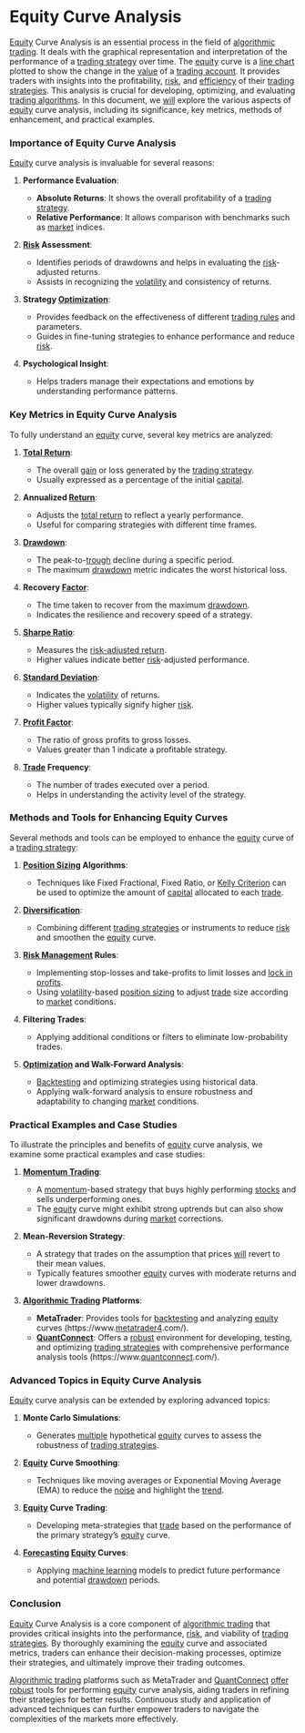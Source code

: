 # Equity Curve Analysis

[Equity](../e/equity.md) Curve Analysis is an essential process in the field of [algorithmic trading](../a/algorithmic_trading.md). It deals with the graphical representation and interpretation of the performance of a [trading strategy](../t/trading_strategy.md) over time. The [equity](../e/equity.md) curve is a [line chart](../l/line_chart.md) plotted to show the change in the [value](../v/value.md) of a [trading account](../t/trading_account.md). It provides traders with insights into the profitability, [risk](../r/risk.md), and [efficiency](../e/efficiency.md) of their [trading strategies](../t/trading_strategies.md). This analysis is crucial for developing, optimizing, and evaluating [trading algorithms](../t/trading_algorithms.md). In this document, we [will](../w/will.md) explore the various aspects of [equity](../e/equity.md) curve analysis, including its significance, key metrics, methods of enhancement, and practical examples.

### Importance of Equity Curve Analysis

[Equity](../e/equity.md) curve analysis is invaluable for several reasons:

1. **Performance Evaluation**:
   - **Absolute Returns**: It shows the overall profitability of a [trading strategy](../t/trading_strategy.md).
   - **Relative Performance**: It allows comparison with benchmarks such as [market](../m/market.md) indices.

2. **[Risk](../r/risk.md) Assessment**:
   - Identifies periods of drawdowns and helps in evaluating the [risk](../r/risk.md)-adjusted returns.
   - Assists in recognizing the [volatility](../v/volatility.md) and consistency of returns.

3. **Strategy [Optimization](../o/optimization.md)**:
   - Provides feedback on the effectiveness of different [trading rules](../t/trading_rules.md) and parameters.
   - Guides in fine-tuning strategies to enhance performance and reduce [risk](../r/risk.md).

4. **Psychological Insight**:
   - Helps traders manage their expectations and emotions by understanding performance patterns.

### Key Metrics in Equity Curve Analysis

To fully understand an [equity](../e/equity.md) curve, several key metrics are analyzed:

1. **[Total Return](../t/total_return.md)**:
   - The overall [gain](../g/gain.md) or loss generated by the [trading strategy](../t/trading_strategy.md).
   - Usually expressed as a percentage of the initial [capital](../c/capital.md).

2. **Annualized [Return](../r/return.md)**:
   - Adjusts the [total return](../t/total_return.md) to reflect a yearly performance.
   - Useful for comparing strategies with different time frames.

3. **[Drawdown](../d/drawdown.md)**:
   - The peak-to-[trough](../t/trough.md) decline during a specific period.
   - The maximum [drawdown](../d/drawdown.md) metric indicates the worst historical loss.

4. **Recovery [Factor](../f/factor.md)**:
   - The time taken to recover from the maximum [drawdown](../d/drawdown.md).
   - Indicates the resilience and recovery speed of a strategy.

5. **[Sharpe Ratio](../s/sharpe_ratio.md)**:
   - Measures the [risk-adjusted return](../r/risk-adjusted_return.md).
   - Higher values indicate better [risk](../r/risk.md)-adjusted performance.

6. **[Standard Deviation](../s/standard_deviation.md)**:
   - Indicates the [volatility](../v/volatility.md) of returns.
   - Higher values typically signify higher [risk](../r/risk.md).

7. **[Profit Factor](../p/profit_factor.md)**:
   - The ratio of gross profits to gross losses.
   - Values greater than 1 indicate a profitable strategy.

8. **[Trade](../t/trade.md) Frequency**:
   - The number of trades executed over a period.
   - Helps in understanding the activity level of the strategy.

### Methods and Tools for Enhancing Equity Curves

Several methods and tools can be employed to enhance the [equity](../e/equity.md) curve of a [trading strategy](../t/trading_strategy.md):

1. **[Position Sizing](../p/position_sizing.md) Algorithms**:
   - Techniques like Fixed Fractional, Fixed Ratio, or [Kelly Criterion](../k/kelly_criterion.md) can be used to optimize the amount of [capital](../c/capital.md) allocated to each [trade](../t/trade.md).

2. **[Diversification](../d/diversification.md)**:
   - Combining different [trading strategies](../t/trading_strategies.md) or instruments to reduce [risk](../r/risk.md) and smoothen the [equity](../e/equity.md) curve.

3. **[Risk Management](../r/risk_management.md) Rules**:
   - Implementing stop-losses and take-profits to limit losses and [lock in profits](../l/lock_in_profits.md).
   - Using [volatility](../v/volatility.md)-based [position sizing](../p/position_sizing.md) to adjust [trade](../t/trade.md) size according to [market](../m/market.md) conditions.

4. **Filtering Trades**:
   - Applying additional conditions or filters to eliminate low-probability trades.

5. **[Optimization](../o/optimization.md) and Walk-Forward Analysis**:
   - [Backtesting](../b/backtesting.md) and optimizing strategies using historical data.
   - Applying walk-forward analysis to ensure robustness and adaptability to changing [market](../m/market.md) conditions.

### Practical Examples and Case Studies

To illustrate the principles and benefits of [equity](../e/equity.md) curve analysis, we examine some practical examples and case studies:

1. **[Momentum Trading](../m/momentum_trading.md)**:
   - A [momentum](../m/momentum.md)-based strategy that buys highly performing [stocks](../s/stock.md) and sells underperforming ones.
   - The [equity](../e/equity.md) curve might exhibit strong uptrends but can also show significant drawdowns during [market](../m/market.md) corrections.

2. **Mean-Reversion Strategy**:
   - A strategy that trades on the assumption that prices [will](../w/will.md) revert to their mean values.
   - Typically features smoother [equity](../e/equity.md) curves with moderate returns and lower drawdowns.

3. **[Algorithmic Trading](../a/algorithmic_trading.md) Platforms**:
   - **MetaTrader**: Provides tools for [backtesting](../b/backtesting.md) and analyzing [equity](../e/equity.md) curves (https://www.[metatrader4](../m/metatrader4.md).com/).
   - **[QuantConnect](../q/quantconnect.md)**: Offers a [robust](../r/robust.md) environment for developing, testing, and optimizing [trading strategies](../t/trading_strategies.md) with comprehensive performance analysis tools (https://www.[quantconnect](../q/quantconnect.md).com/).

### Advanced Topics in Equity Curve Analysis

[Equity](../e/equity.md) curve analysis can be extended by exploring advanced topics:

1. **Monte Carlo Simulations**:
   - Generates [multiple](../m/multiple.md) hypothetical [equity](../e/equity.md) curves to assess the robustness of [trading strategies](../t/trading_strategies.md).

2. **[Equity](../e/equity.md) Curve Smoothing**:
   - Techniques like moving averages or Exponential Moving Average (EMA) to reduce the [noise](../n/noise.md) and highlight the [trend](../t/trend.md).

3. **[Equity](../e/equity.md) Curve Trading**:
   - Developing meta-strategies that [trade](../t/trade.md) based on the performance of the primary strategy’s [equity](../e/equity.md) curve.

4. **[Forecasting](../f/forecasting.md) [Equity](../e/equity.md) Curves**:
   - Applying [machine learning](../m/machine_learning.md) models to predict future performance and potential [drawdown](../d/drawdown.md) periods.

### Conclusion

[Equity](../e/equity.md) Curve Analysis is a core component of [algorithmic trading](../a/algorithmic_trading.md) that provides critical insights into the performance, [risk](../r/risk.md), and viability of [trading strategies](../t/trading_strategies.md). By thoroughly examining the [equity](../e/equity.md) curve and associated metrics, traders can enhance their decision-making processes, optimize their strategies, and ultimately improve their trading outcomes.

[Algorithmic trading](../a/algorithmic_trading.md) platforms such as MetaTrader and [QuantConnect](../q/quantconnect.md) [offer](../o/offer.md) [robust](../r/robust.md) tools for performing [equity](../e/equity.md) curve analysis, aiding traders in refining their strategies for better results. Continuous study and application of advanced techniques can further empower traders to navigate the complexities of the markets more effectively.
